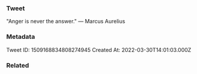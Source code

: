 ### Tweet
"Anger is never the answer." — Marcus Aurelius

### Metadata
Tweet ID: 1509168834808274945
Created At: 2022-03-30T14:01:03.000Z

### Related

